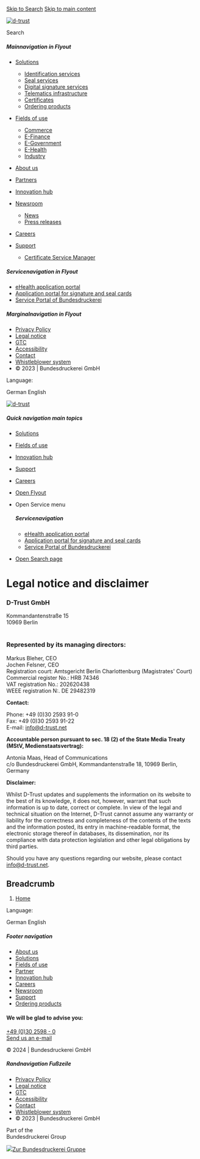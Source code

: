[Skip to Search](#search) [Skip to main content](#content)

[![d-trust](/themes/custom/bdr_bootstrap5_dtrust/assets/img/dtrust-color.svg)](https://www.d-trust.net/en)

 Search

##### Mainnavigation in Flyout

* [Solutions](#bdr-menu-item-1)
    
    * [Identification services](https://www.d-trust.net/en/solutions/identification-services "Identification services")
    * [Seal services](https://www.d-trust.net/en/solutions/seal-services)
    * [Digital signature services](https://www.d-trust.net/en/solutions/digital-signature-services "Digital signature services")
    * [Telematics infrastructure](https://www.d-trust.net/en/solutions/telematics-infrastructure "Telematics infrastructure")
    * [Certificates](https://www.d-trust.net/en/solutions/certificates)
    * [Ordering products](https://www.d-trust.net/en/ordering "Ordering products")
    
* [Fields of use](#bdr-menu-item-2)
    
    * [Commerce](https://www.d-trust.net/en/fields-use/commerce)
    * [E-Finance](https://www.d-trust.net/en/fields-use/e-finance)
    * [E-Government](https://www.d-trust.net/en/fields-use/e-government)
    * [E-Health](https://www.d-trust.net/en/fields-use/e-health)
    * [Industry](https://www.d-trust.net/en/fields-use/industry)
    
* [About us](https://www.d-trust.net/en/about-us "About us")
* [Partners](https://www.d-trust.net/en/partners "Partner")
* [Innovation hub](https://www.d-trust.net/en/innovation-hub "Innovation hub")
* [Newsroom](#bdr-menu-item-6)
    
    * [News](https://www.d-trust.net/en/newsroom/news "News")
    * [Press releases](https://www.d-trust.net/en/newsroom/press-releases "Press releases")
    
* [Careers](https://www.d-trust.net/en/careers "Careers")
* [Support](#bdr-menu-item-8)
    
    * [Certificate Service Manager](https://www.d-trust.net/en/support/certificate-service-manager "Support zu Certificate Service Manager")
    

##### Servicenavigation in Flyout

* [eHealth application portal](https://ehealth.d-trust.net/antragsportal/ "eHealth application portal")
* [Application portal for signature and seal cards](https://portal.d-trust.net/ "Application portal for signature and seal cards")
* [Service Portal of Bundesdruckerei](https://support.bundesdruckerei.de/support/ "Service Portal of Bundesdruckerei")

##### Marginalnavigation in Flyout

* [Privacy Policy](https://www.d-trust.net/en/privacy-statement)
* [Legal notice](https://www.d-trust.net/en/legal-notice "Legal notice")
* [GTC](https://www.d-trust.net/en/gtc "General Terms and Conditions")
* [Accessibility](https://www.d-trust.net/en/accessibility "Information on barrier-free access")
* [Contact](https://www.d-trust.net/en/contact "Contact")
* [Whistleblower system](https://report.whistleb.com/en/bundesdruckerei "Whistleblower system")
* © 2023 | Bundesdruckerei GmbH

Language:

German English

[![d-trust](/themes/custom/bdr_bootstrap5_dtrust/assets/img/dtrust-color.svg)](https://www.d-trust.net/en)

##### Quick navigation main topics

* [Solutions](https://www.d-trust.net/en/solutions)
* [Fields of use](https://www.d-trust.net/en/fields-of-use "Fields of use")
* [Innovation hub](https://www.d-trust.net/en/innovation-hub "Innovation hub")
* [Support](https://www.d-trust.net/en/support)
* [Careers](https://www.d-trust.net/en/careers "Careers")

* [Open Flyout](#flyout)
* Open Service menu
    
    ##### Servicenavigation
    
    * [eHealth application portal](https://ehealth.d-trust.net/antragsportal/ "eHealth application portal")
    * [Application portal for signature and seal cards](https://portal.d-trust.net/ "Application portal for signature and seal cards")
    * [Service Portal of Bundesdruckerei](https://support.bundesdruckerei.de/support/ "Service Portal of Bundesdruckerei")
    
* [Open Search page](https://www.d-trust.net/en/search)

Legal notice and disclaimer
===========================

### D-Trust GmbH

Kommandantenstraße 15  
10969 Berlin  
 

### Represented by its managing directors:

Markus Bleher, CEO  
Jochen Felsner, CEO  
Registration court: Amtsgericht Berlin Charlottenburg (Magistrates' Court)  
Commercial register No.: HRB 74346  
VAT registration No.: 202620438  
WEEE registration N:. DE 29482319

**Contact:**

Phone: +49 (0)30 2593 91-0  
Fax: +49 (0)30 2593 91-22  
E-mail: info@d-trust.net

**Accountable person pursuant to sec. 18 (2) of the State Media Treaty (MStV, Medienstaatsvertrag):**

Antonia Maas, Head of Communications  
c/o Bundesdruckerei GmbH, Kommandantenstraße 18, 10969 Berlin, Germany

**Disclaimer:**

Whilst D-Trust updates and supplements the information on its website to the best of its knowledge, it does not, however, warrant that such information is up to date, correct or complete. In view of the legal and technical situation on the Internet, D-Trust cannot assume any warranty or liability for the correctness and completeness of the contents of the texts and the information posted, its entry in machine-readable format, the electronic storage thereof in databases, its dissemination, nor its compliance with data protection legislation and other legal obligations by third parties.

Should you have any questions regarding our website, please contact info@d-trust.net.

Breadcrumb
----------

1. [Home](https://www.d-trust.net/en)

Language:

German English

##### Footer navigation

* [About us](https://www.d-trust.net/en/about-us "About us")
* [Solutions](https://www.d-trust.net/en/solutions "Solutions")
* [Fields of use](https://www.d-trust.net/en/fields-of-use "Fields of use")
* [Partner](https://www.d-trust.net/en/partners "Partner")
* [Innovation hub](https://www.d-trust.net/en/innovation-hub "Innovation hub")
* [Careers](https://www.d-trust.net/en/careers "Careers")
* [Newsroom](https://www.d-trust.net/en/newsroom "Newsroom")
* [Support](https://www.d-trust.net/en/support)
* [Ordering products](https://www.d-trust.net/en/ordering "Ordering products")

#### We will be glad to advise you:

[+49 (0)30 2598 - 0](tel:+493025980)  
[Send us an e-mail](mailto:vertrieb@d-trust.net)

© 2024 | Bundesdruckerei GmbH

##### Randnavigation Fußzeile

* [Privacy Policy](https://www.d-trust.net/en/privacy-statement)
* [Legal notice](https://www.d-trust.net/en/legal-notice "Legal notice")
* [GTC](https://www.d-trust.net/en/gtc "General Terms and Conditions")
* [Accessibility](https://www.d-trust.net/en/accessibility "Information on barrier-free access")
* [Contact](https://www.d-trust.net/en/contact "Contact")
* [Whistleblower system](https://report.whistleb.com/en/bundesdruckerei "Whistleblower system")
* © 2023 | Bundesdruckerei GmbH

Part of the  
Bundesdruckerei Group

[![](/themes/custom/bdr_bootstrap5_dtrust/assets/img/bdrgruppe-color.svg)Zur Bundesdruckerei Gruppe](https://www.bundesdruckerei.de/de)